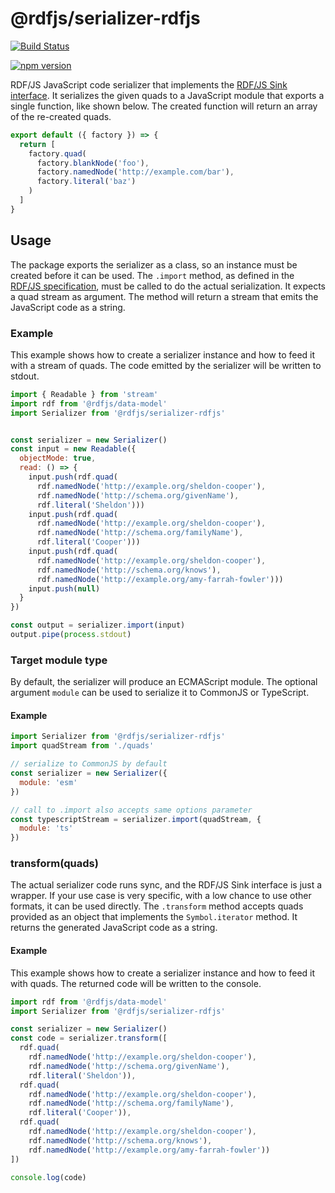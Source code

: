 # @rdfjs/serializer-rdfjs

[![Build Status](https://img.shields.io/github/workflow/status/rdfjs-base/serializer-rdfjs/CI)](https://github.com/rdfjs-base/serializer-rdfjs/actions/workflows/ci.yaml)

[![npm version](https://img.shields.io/npm/v/@rdfjs/serializer-rdfjs.svg)](https://www.npmjs.com/package/@rdfjs/serializer-rdfjs)

RDF/JS JavaScript code serializer that implements the [RDF/JS Sink interface](http://rdf.js.org/).
It serializes the given quads to a JavaScript module that exports a single function, like shown below.
The created function will return an array of the re-created quads. 

```javascript
export default ({ factory }) => {
  return [
    factory.quad(
      factory.blankNode('foo'),
      factory.namedNode('http://example.com/bar'),
      factory.literal('baz')
    )
  ]
}
```

## Usage

The package exports the serializer as a class, so an instance must be created before it can be used.
The `.import` method, as defined in the [RDF/JS specification](http://rdf.js.org/#sink-interface), must be called to do the actual serialization.
It expects a quad stream as argument.
The method will return a stream that emits the JavaScript code as a string.

### Example

This example shows how to create a serializer instance and how to feed it with a stream of quads.
The code emitted by the serializer will be written to stdout.

```javascript
import { Readable } from 'stream'
import rdf from '@rdfjs/data-model'
import Serializer from '@rdfjs/serializer-rdfjs'


const serializer = new Serializer()
const input = new Readable({
  objectMode: true,
  read: () => {
    input.push(rdf.quad(
      rdf.namedNode('http://example.org/sheldon-cooper'),
      rdf.namedNode('http://schema.org/givenName'),
      rdf.literal('Sheldon')))
    input.push(rdf.quad(
      rdf.namedNode('http://example.org/sheldon-cooper'),
      rdf.namedNode('http://schema.org/familyName'),
      rdf.literal('Cooper')))
    input.push(rdf.quad(
      rdf.namedNode('http://example.org/sheldon-cooper'),
      rdf.namedNode('http://schema.org/knows'),
      rdf.namedNode('http://example.org/amy-farrah-fowler')))
    input.push(null)
  }
})

const output = serializer.import(input)
output.pipe(process.stdout)
```

### Target module type

By default, the serializer will produce an ECMAScript module.
The optional argument `module` can be used to serialize it to CommonJS or TypeScript.

#### Example

```js
import Serializer from '@rdfjs/serializer-rdfjs'
import quadStream from './quads'

// serialize to CommonJS by default
const serializer = new Serializer({
  module: 'esm'
})

// call to .import also accepts same options parameter
const typescriptStream = serializer.import(quadStream, {
  module: 'ts'
})
```

### transform(quads)

The actual serializer code runs sync, and the RDF/JS Sink interface is just a wrapper. 
If your use case is very specific, with a low chance to use other formats, it can be used directly.
The `.transform` method accepts quads provided as an object that implements the `Symbol.iterator` method.
It returns the generated JavaScript code as a string.

#### Example

This example shows how to create a serializer instance and how to feed it with quads.
The returned code will be written to the console.

```javascript
import rdf from '@rdfjs/data-model'
import Serializer from '@rdfjs/serializer-rdfjs'

const serializer = new Serializer()
const code = serializer.transform([
  rdf.quad(
    rdf.namedNode('http://example.org/sheldon-cooper'),
    rdf.namedNode('http://schema.org/givenName'),
    rdf.literal('Sheldon')),
  rdf.quad(
    rdf.namedNode('http://example.org/sheldon-cooper'),
    rdf.namedNode('http://schema.org/familyName'),
    rdf.literal('Cooper')),
  rdf.quad(
    rdf.namedNode('http://example.org/sheldon-cooper'),
    rdf.namedNode('http://schema.org/knows'),
    rdf.namedNode('http://example.org/amy-farrah-fowler'))
])

console.log(code)
```  
